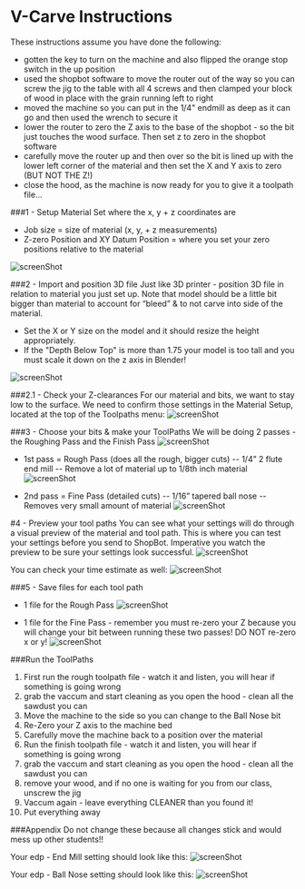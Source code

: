 # V-Carve Instructions

These instructions assume you have done the following:
- gotten the key to turn on the machine and also flipped the orange stop switch in the up position
- used the shopbot software to move the router out of the way so you can screw the jig to the table with all 4 screws and then clamped your block of wood in place with the grain running left to right
- moved the machine so you can put in the 1/4" endmill as deep as it can go and then used the wrench to secure it
- lower the router to zero the Z axis to the base of the shopbot - so the bit just touches the wood surface. Then set z to zero in the shopbot software
- carefully move the router up and then over so the bit is lined up with the lower left corner of the material and then set the X and Y axis to zero (BUT NOT THE Z!)
- close the hood, as the machine is now ready for you to give it a toolpath file...


###1 - Setup Material 
Set where the x, y + z coordinates are
- Job size = size of material (x, y, + z measurements)
- Z-zero Position and XY Datum Position = where you set your zero positions relative to the material

![screenShot](./images/jobSetup.JPG)

###2 - Import and position 3D file 
Just like 3D printer - position 3D file in relation to material you just set up.
Note that model should be a little bit bigger than material to account for “bleed” & to not carve into side of the material.
- Set the X or Y size on the model and it should resize the height appropriately.
- If the "Depth Below Top" is more than 1.75 your model is too tall and you must scale it down on the z axis in Blender!

![screenShot](./images/orientModel.JPG)

###2.1 - Check your Z-clearances
For our material and bits, we want to stay low to the surface. We need to confirm those settings in the Material Setup, located at the top of the Toolpaths menu:
![screenShot](./images/z_travelsetup.JPG)

###3 - Choose your bits & make your ToolPaths 
We will be doing 2 passes - the Roughing Pass and the Finish Pass
![screenShot](./images/toolpathMenu_pass.JPG)

- 1st pass = Rough Pass (does all the rough, bigger cuts)
-- 1/4” 2 flute end mill 
-- Remove a lot of material up to 1/8th inch material
![screenShot](./images/roughPass.JPG)

- 2nd pass = Fine Pass (detailed cuts)
-- 1/16” tapered ball nose
-- Removes very small amount of material
![screenShot](./images/finishPass.JPG)

#4 - Preview your tool paths
You can see what your settings will do through a visual preview of the material and tool path. This is where you can test your settings before you send to ShopBot. Imperative you watch the preview to be sure your settings look successful.
![screenShot](./images/toolPathMenu_pre.JPG)

You can check your time estimate as well:
![screenShot](./images/timeEstimate.JPG)

###5 - Save files for each tool path 
- 1 file for the Rough Pass
![screenShot](./images/roughSave.JPG)

- 1 file for the Fine Pass - remember you must re-zero your Z because you will change your bit between running these two passes! DO NOT re-zero x or y!
![screenShot](./images/finishSave.JPG)

###Run the ToolPaths
1. First run the rough toolpath file - watch it and listen, you will hear if something is going wrong
2. grab the vaccum and start cleaning as you open the hood - clean all the sawdust you can
2. Move the machine to the side so you can change to the Ball Nose bit
3. Re-Zero your Z axis to the machine bed
4. Carefully move the machine back to a position over the material
5. Run the finish toolpath file - watch it and listen, you will hear if something is going wrong
6. grab the vaccum and start cleaning as you open the hood - clean all the sawdust you can
7. remove your wood, and if no one is waiting for you from our class, unscrew the jig
8. Vaccum again - leave everything CLEANER than you found it!
9. Put everything away

###Appendix 
Do not change these because all changes stick and would mess up other students!!

Your edp - End Mill setting should look like this:
![screenShot](./images/edpEndmill.JPG)

Your edp - Ball Nose setting should look like this:
![screenShot](./images/edpBallnose.JPG)